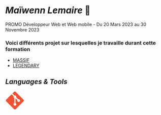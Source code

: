# *Maïwenn Lemaire* :call_me_hand:
PROMO Développeur Web et Web mobile - Du 20 Mars 2023 au 30 Novembre 2023
### Voici différents projet sur lesquelles je travaille durant cette formation 
* [MASSIF](https://maiwl.github.io/MASSIF/)
* [LEGENDARY](https://maiwl.github.io/Legendary/)
## *Languages & Tools*
![GitHub](./Images/Git_icon%20(1).svg)
